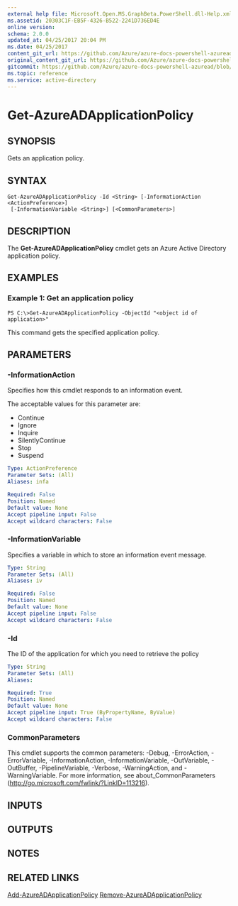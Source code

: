 ```yaml
---
external help file: Microsoft.Open.MS.GraphBeta.PowerShell.dll-Help.xml
ms.assetid: 20303C1F-EB5F-4326-B522-2241D736ED4E
online version:
schema: 2.0.0
updated_at: 04/25/2017 20:04 PM
ms.date: 04/25/2017
content_git_url: https://github.com/Azure/azure-docs-powershell-azuread/blob/VinceSmith-patch-8/Azure%20AD%20Cmdlets/AzureAD/v2preview/Get-AzureADApplicationPolicy.md
original_content_git_url: https://github.com/Azure/azure-docs-powershell-azuread/blob/VinceSmith-patch-8/Azure%20AD%20Cmdlets/AzureAD/v2preview/Get-AzureADApplicationPolicy.md
gitcommit: https://github.com/Azure/azure-docs-powershell-azuread/blob/c5cc449ee6e2b805fc85a9e05130b06b10899f67
ms.topic: reference
ms.service: active-directory
---
```


# Get-AzureADApplicationPolicy

## SYNOPSIS
Gets an application policy.

## SYNTAX

```
Get-AzureADApplicationPolicy -Id <String> [-InformationAction <ActionPreference>]
 [-InformationVariable <String>] [<CommonParameters>]
```

## DESCRIPTION
The **Get-AzureADApplicationPolicy** cmdlet gets an Azure Active Directory application policy.

## EXAMPLES

### Example 1: Get an application policy
```
PS C:\>Get-AzureADApplicationPolicy -ObjectId "<object id of application>"
```

This command gets the specified application policy.

## PARAMETERS

### -InformationAction
Specifies how this cmdlet responds to an information event.

The acceptable values for this parameter are:

- Continue
- Ignore
- Inquire
- SilentlyContinue
- Stop
- Suspend

```yaml
Type: ActionPreference
Parameter Sets: (All)
Aliases: infa

Required: False
Position: Named
Default value: None
Accept pipeline input: False
Accept wildcard characters: False
```

### -InformationVariable
Specifies a variable in which to store an information event message.

```yaml
Type: String
Parameter Sets: (All)
Aliases: iv

Required: False
Position: Named
Default value: None
Accept pipeline input: False
Accept wildcard characters: False
```

### -Id
The ID of the application for which you need to retrieve the policy

```yaml
Type: String
Parameter Sets: (All)
Aliases: 

Required: True
Position: Named
Default value: None
Accept pipeline input: True (ByPropertyName, ByValue)
Accept wildcard characters: False
```

### CommonParameters
This cmdlet supports the common parameters: -Debug, -ErrorAction, -ErrorVariable, -InformationAction, -InformationVariable, -OutVariable, -OutBuffer, -PipelineVariable, -Verbose, -WarningAction, and -WarningVariable. For more information, see about_CommonParameters (http://go.microsoft.com/fwlink/?LinkID=113216).

## INPUTS

## OUTPUTS

## NOTES

## RELATED LINKS

[Add-AzureADApplicationPolicy](./Add-AzureADApplicationPolicy.md)
[Remove-AzureADApplicationPolicy](./Remove-AzureADApplicationPolicy.md)


